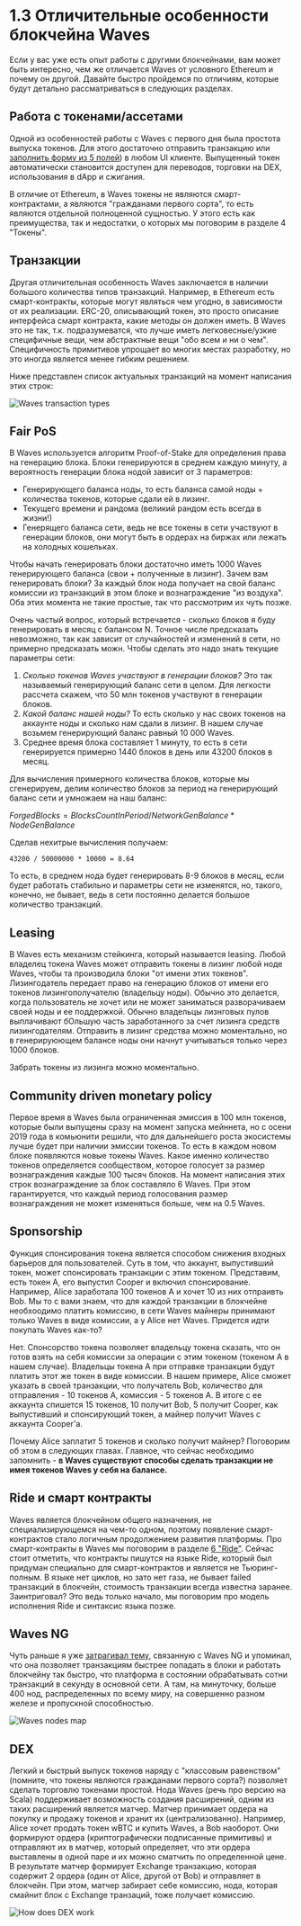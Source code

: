 # 1.3 Отличительные особенности блокчейна Waves

Если у вас уже есть опыт работы с другими блокчейнами, вам может быть интересно, чем же отличается Waves от условного Ethereum и почему он другой. Давайте быстро пройдемся по отличиям, которые будут детально рассматриваться в следующих разделах.

## Работа с токенами/ассетами

Одной из особенностей работы с Waves с первого дня была простота выпуска токенов. Для этого достаточно отправить транзакцию или [заполнить форму из 5 полей](https://docs.waves.exchange/en/waves-exchange/waves-exchange-online-desktop/online-desktop-asset/online-desktop-token-creation)) в любом UI клиенте.
Выпущенный токен автоматически становится доступен для переводов, торговки на DEX, использования в dApp и сжигания.

<!-- добавить ссылку на раздел про токены. -->

В отличие от Ethereum, в Waves токены не являются смарт-контрактами, а являются "гражданами первого сорта", то есть являются отдельной полноценной сущностью. У этого есть как преимущества, так и недостатки, о которых мы поговорим в разделе 4 "Токены".

## Транзакции

Другая отличительная особенность Waves заключается в наличии большого количества типов транзакций. Например, в Ethereum есть смарт-контракты, которые могут являться чем угодно, в зависимости от их реализации. ERC-20, описывающий токен, это просто описание интерфейса смарт контракта, какие методы он должен иметь. В Waves это не так, т.к. подразумеватся, что лучше иметь легковесные/узкие специфичные вещи, чем абстрактные вещи "обо всем и ни о чем". Специфичность примитивов упрощает во многих местах разработку, но это иногда является менее гибким решением.

Ниже представлен список актуальных транзакций на момент написания этих строк:

![Waves transaction types](../5-Transactions/assets/5-1-1-transaction-types.png "Waves Transaction Types")

## Fair PoS

В Waves используется алгоритм Proof-of-Stake для определения права на генерацию блока. Блоки генерируются в среднем каждую минуту, а вероятность генерации блока нодой зависит от 3 параметров:

- Генерирующего баланса ноды, то есть баланса самой ноды + количества токенов, которые сдали ей в лизинг.
- Текущего времени и рандома (великий рандом есть всегда в жизни!)
- Генерящего баланса сети, ведь не все токены в сети участвуют в генерации блоков, они могут быть в ордерах на биржах или лежать на холодных кошельках.

Чтобы начать генерировать блоки достаточно иметь 1000 Waves генерирующего баланса (свои + полученные в лизинг). Зачем вам генерировать блоки? За каждый блок нода получает на свой баланс комиссии из транзакций в этом блоке и вознаграждение "из воздуха". Оба этих момента не такие простые, так что рассмотрим их чуть позже.

Очень частый вопрос, который встречается - сколько блоков я буду генерировать в месяц с балансом N. Точное числе предсказать невозможно, так как зависит от случайностей и изменений в сети, но примерно предсказать можн. Чтобы сделать это надо знать текущие параметры сети:

1. *Сколько токенов Waves участвуют в генерации блоков?* Это так называемый генерирующий баланс сети в целом. Для легкости рассчета скажем, что 50 млн токенов участвуют в генерации блоков.
2. *Какой баланс нашей ноды?* То есть сколько у нас своих токенов на аккаунте ноды и сколько нам сдали в лизинг. В нашем случае возьмем генерирующий баланс равный 10 000 Waves.
3. Среднее время блока составляет 1 минуту, то есть в сети генерируется примерно 1440 блоков в день или 43200 блоков в месяц.

Для вычисления примерного количества блоков, которые мы сгенерируем, делим количество блоков за период на генерирующий баланс сети и умножаем на наш баланс:

$ForgedBlocks = BlocksCountInPeriod / NetworkGenBalance * NodeGenBalance$

Сделав нехитрые вычисления получаем:

`43200 / 50000000 * 10000 = 8.64`

То есть, в среднем нода будет генерировать 8-9 блоков в месяц, если будет работать стабильно и параметры сети не изменятся, но, такого, конечно, не бывает, ведь в сети постоянно делается большое количество транзакций.

## Leasing

В Waves есть механизм стейкинга, который называется leasing. Любой владелец токена Waves может отправить токены в лизинг любой ноде Waves, чтобы та производила блоки "от имени этих токенов". Лизингодатель передает право на генерацию блоков от имени его токенов лизингополучателю (владельцу ноды). Обычно это делается, когда пользователь не хочет или не может заниматься разворачиваем своей ноды и ее поддержкой. Обычно владельцы лизнговых пулов выплачивают бОльшую часть заработанного за счет лизинга средств лизингодателям. Отправить в лизинг средства можно моментально, но в генерируюющем балансе ноды они начнут учитываться только через 1000 блоков.

Забрать токены из лизинга можно моментально.

## Community driven monetary policy

Первое время в Waves была ограниченная эмиссия в 100 млн токенов, которые были выпущены сразу на момент запуска мейннета, но с осени 2019 года в комьюнити решили, что для дальнейшего роста экосистемы лучше будет при наличии эмиссии токенов. То есть в каждом новом блоке появляются новые токены Waves. Какое именно количество токенов определяется сообществом, которое голосует за размер вознаграждения каждые 100 тысяч блоков. На момент написания этих строк вознаграждение за блок составляло 6 Waves. При этом гарантируется, что каждый период голосования размер вознаграждения не может изменяться больше, чем на 0.5 Waves.

## Sponsorship

Функция спонсирования токена является способом снижения входных барьеров для пользователей. Суть в том, что аккаунт, выпустивший токен, может спонсировать транзакции с этим токеном. Представим, есть токен А, его выпустил Cooper и включил спонсирование. Например, Alice заработала 100 токенов A и хочет 10 из них отпраивть Bob. Мы то с вами знаем, что для каждой транзакции в блокчейне необхоодимо платить комиссию, в сети Waves майнеры принимают только Waves в виде комиссии, а у Alice нет Waves. Придется идти покупать Waves как-то?

Нет. Спонсорство токена позволяет владельцу токена сказать, что он готов взять на себя комиссии за операции с этим токеном (токеном А в нашем случае). Владельцы токена А при отправке транзакции будут платить этот же токен в виде комиссии.  В нашем примере, Alice сможет указать в своей транзакции, что получатель Bob, количество для отправления - 10 токенов A, комиссия - 5 токенов A. В итоге с ее аккаунта спишется 15 токенов, 10 получит Bob, 5 получит Cooper, как выпустивший и спонсирующий токен, а майнер получит Waves c аккаунта Cooper'а.

Почему Alice заплатит 5 токенов и сколько получит майнер? Поговорим об этом в следующих главах. Главное, что сейчас необходимо запомнить - **в Waves существуют способы сделать транзакции не имея токенов Waves у себя на балансе.**

## Ride и смарт контракты
<!-- TODO: добавить ссылку на раздел 6 -->

Waves является блокчейном общего назначения, не специализирующемся на чем-то одном, поэтому появление смарт-контрактов стало логичным продолжением развития платформы. Про смарт-контракты в Waves мы поговорим в разделе [6 "Ride"](). Сейчас стоит отметить, что контракты пишутся на языке Ride, который был придуман специально для смарт-контрактов и является не Тьюринг-полным. В языке нет циклов, но зато нет газа, не бывает failed транзакций в блокчейн, стоимость транзакции всегда известна заранее. Заинтриговал? Это ведь только начало, мы поговорим про модель исполнения Ride и синтаксис языка позже.

## Waves NG

Чуть раньше я уже [затрагивал тему](./1-1-history-of-waves.md), связанную с Waves NG и упоминал, что она позволяет транзакциям быстрее попадать в блоки и работать блокчейну так быстро, что платформа в состоянии обрабатывать сотни транзакций в секунду в основной сети. А там, на минуточку, больше 400 нод, распределенных по всему миру, на совершенно разном железе и пропускной способностью.

![Waves nodes map](./assets/1-3-2-nodes-on-the-map.png "Waves nodes map")

## DEX

Легкий и быстрый выпуск токенов наряду с "классовым равенством" (помните, что токены являются гражданами первого сорта?) позволяет сделать торговлю токенами простой. Нода Waves (речь про версию на Scala) поддерживает возможность создания расширений, одним из таких расширений является матчер. Матчер принимает ордера на покупку и продажу токенов и хранит их (централизованно). Например, Alice хочет продать токен wBTC и купить Waves, а Bob наоборот. Они формируют ордера (криптографически подписанные примитивы) и отправляют их в матчер, который определяет, что эти ордера выставлены в одной паре и их можно сматчить по определенной цене. В результате матчер формирует Exchange транзакцию, которая содержит 2 ордера (один от Alice, другой от Bob) и отправляет в блокчейн. При этом, матчер забирает себе комиссию, нода, которая смайнит блок с Exchange транзаций, тоже получает комиссию.

![How does DEX work](./assets/1-3-3-how-dex-works.png "How does DEX work")
